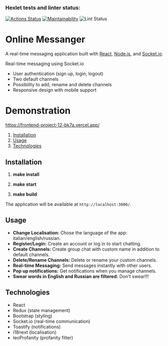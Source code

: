 ### Hexlet tests and linter status:
[![Actions Status](https://github.com/EllySmith/frontend-project-12/actions/workflows/hexlet-check.yml/badge.svg)](https://github.com/EllySmith/frontend-project-12/actions)
[![Maintainability](https://api.codeclimate.com/v1/badges/b3aa72f28fafedec7e77/maintainability)](https://codeclimate.com/github/EllySmith/frontend-project-12/maintainability)
![Lint Status](https://github.com/EllySmith/frontend-project-12/actions/workflows/eslintrc.yml/badge.svg)


# Online Messanger

A real-time messaging application built with [React](https://reactjs.org/), [Node.js](https://nodejs.org/), and [Socket.io](https://socket.io/).

Real-time messaging using Socket.io
- User authentication (sign up, login, logout)
- Two default channels 
- Possibility to add, rename and delete channels
- Responsive design with mobile support

# Demonstration

https://frontend-project-12-bk7a.vercel.app/

1. [Installation](#installation)
2. [Usage](#usage)
4. [Technologies](#technologies)

## Installation

1. **make install** 

2. **make start**

2. **make build**

The application will be available at `http://localhost:3000/`.

## Usage

- **Change Localisation:** Chose the language of the app: italian/english/russian.
- **Register/Login:** Create an account or log in to start chatting.
- **Create Channels:** Create group chat with custom name in addition to default channels.
- **Delete/Rename Channels:** Delete or rename your custom channels.
- **Real-time Messaging:** Send messages instantly with other users.
- **Pop up notifications:** Get notifications when you manage channels.
- **Swear words in English and Russian are filtered:** Don't swear!!!


  
## Technologies

- React
- Redux (state management)
- Bootstrap (styling)
- Socket.io (real-time communication)
- Toastify (notifications)
- i18next (localisation)
- leoProfanity (profanity filter)




